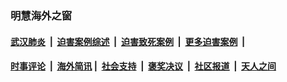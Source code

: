 
### 明慧海外之窗

####  [武汉肺炎](indexes/365.md?t=01031100) &nbsp;|&nbsp;  [迫害案例综述](indexes/328.md?t=01031100) &nbsp;|&nbsp; [迫害致死案例](indexes/277.md?t=01031100)  &nbsp;|&nbsp; [更多迫害案例](indexes/81.md?t=01031100)  &nbsp;|&nbsp; 
####  [时事评论](indexes/251.md?t=01031100) &nbsp;|&nbsp; [海外简讯](indexes/245.md?t=01031100)&nbsp;|&nbsp;  [社会支持](indexes/140.md?t=01031100) &nbsp;|&nbsp; [褒奖决议](indexes/282.md?t=01031100) &nbsp;|&nbsp; [社区报道](indexes/91.md?t=01031100)  &nbsp;|&nbsp; [天人之间](indexes/78.md?t=01031100) 

